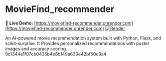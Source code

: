 
# MovieFind_recommender
🔗 **Live Demo:** [https://moviefind-recommender.onrender.com](https://moviefind-recommender.onrender.com)
[![Render](https://img.shields.io/badge/Live%20App-Render-blue?style=for-the-badge&logo=render)](https://moviefind-recommender.onrender.com)

An AI-powered movie recommendation system built with Python, Flask, and scikit-surprise. It Provides personalized recommendations with poster images and accuracy scoring.
9c1344e1f07cb0435b4e8b149a630e42bf50c9a4
